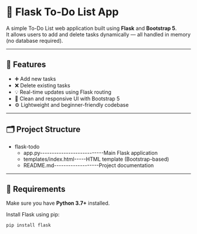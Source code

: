 # 📝 Flask To-Do List App

A simple To-Do List web application built using **Flask** and **Bootstrap 5**.  
It allows users to add and delete tasks dynamically — all handled in memory (no database required).

---

## 🚀 Features

- ➕ Add new tasks  
- ❌ Delete existing tasks  
- 💡 Real-time updates using Flask routing  
- 🎨 Clean and responsive UI with Bootstrap 5  
- ⚙️ Lightweight and beginner-friendly codebase  

---

## 🗂️ Project Structure

- flask-todo
  - app.py---------------------------Main Flask application
  - templates/index.html-----HTML template (Bootstrap-based)
  - README.md-------------------Project documentation

---

## 🧰 Requirements

Make sure you have **Python 3.7+** installed.

Install Flask using pip:

```bash
pip install flask
